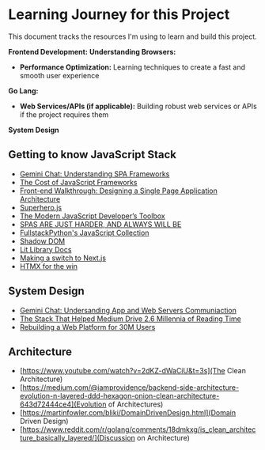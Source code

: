 # Learning Journey for this Project

This document tracks the resources I'm using to learn and build this project. 

**Frontend Development:**
**Understanding Browsers:**
*  **Performance Optimization:**  Learning techniques to create a fast and smooth user experience

**Go Lang:**
*  **Web Services/APIs (if applicable):**  Building robust web services or APIs if the project requires them

**System Design**

## Getting to know JavaScript Stack
* [Gemini Chat: Understanding SPA Frameworks](https://docs.google.com/document/d/12BNZHrau_YKm-hoAfvffwNdbyWTz4loj3RaVuiOGzlc/edit?usp=sharing)
* [The Cost of JavaScript Frameworks](https://timkadlec.com/remembers/2020-04-21-the-cost-of-javascript-frameworks/)
* [Front-end Walkthrough: Designing a Single Page Application Architecture](https://medium.com/poki/front-end-walkthrough-building-a-single-page-application-from-scratch-d47c35fdc830)
* [Superhero.js](http://superherojs.com/#resources)
* [The Modern JavaScript Developer’s Toolbox](https://www.infoq.com/articles/modern-javascript-toolbox/)
* [SPAS ARE JUST HARDER, AND ALWAYS WILL BE](http://wgross.net/essays/spas-are-harder)
* [FullstackPython's JavaScript Collection](https://www.fullstackpython.com/javascript.html)
* [Shadow DOM](https://glazkov.com/2011/01/14/what-the-heck-is-shadow-dom/)
* [Lit Library Docs](https://lit.dev/docs/)
* [Making a switch to Next.js](https://nextjs.org/docs/)
* [HTMX for the win](https://htmx.org/)

## System Design
* [Gemini Chat: Undersanding App and Web Servers Communiaction](https://docs.google.com/document/d/18gDSxJSfQ_g3AXads4jWTnZYrQ-dcEQgIoYJGCtYXDk/edit?usp=sharing)
* [The Stack That Helped Medium Drive 2.6 Millennia of Reading Time](https://medium.engineering/the-stack-that-helped-medium-drive-2-6-millennia-of-reading-time-e56801f7c492)
* [Rebuilding a Web Platform for 30M Users](https://medium.com/poki/rebuilding-a-web-platform-for-30m-users-90467b0b8293)

## Architecture
* [https://www.youtube.com/watch?v=2dKZ-dWaCiU&t=3s](The Clean Architecture)
* [https://medium.com/@iamprovidence/backend-side-architecture-evolution-n-layered-ddd-hexagon-onion-clean-architecture-643d72444ce4](Evolution of Architectures)
* [https://martinfowler.com/bliki/DomainDrivenDesign.html](Domain Driven Design)
* [https://www.reddit.com/r/golang/comments/18dmkxg/is_clean_architecture_basically_layered/](Discussion on Architecture)

